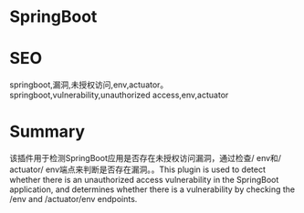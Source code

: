 # SpringBoot
# SEO
springboot,漏洞,未授权访问,env,actuator。springboot,vulnerability,unauthorized access,env,actuator
# Summary
该插件用于检测SpringBoot应用是否存在未授权访问漏洞，通过检查/ env和/ actuator/ env端点来判断是否存在漏洞。。This plugin is used to detect whether there is an unauthorized access vulnerability in the SpringBoot application, and determines whether there is a vulnerability by checking the /env and /actuator/env endpoints.
